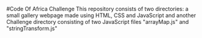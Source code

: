 #Code Of Africa Challenge
This repository consists of two directories: a small gallery webpage made using HTML, CSS and JavaScript and another Challenge directory consisting of two JavaScript files "arrayMap.js" and "stringTransform.js"
